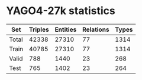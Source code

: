 # YAGO4-27k statistics
| Set | Triples | Entities | Relations | Types |
|-------|---------|----------|-----------|-------|
|Total|42338|27310|77|1314|
|Train|40785|27310|77|1314|
|Valid|788|1440|23|268|
|Test|765|1402|23|264|
